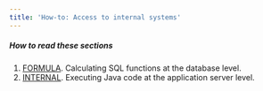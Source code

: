 ```yaml
---
title: 'How-to: Access to internal systems'
---
```


##### How to read these sections

1.  [FORMULA](How-to_FORMULA.md). Calculating SQL functions at the database level.
2.  [INTERNAL](How-to_INTERNAL.md). Executing Java code at the application server level.

  
